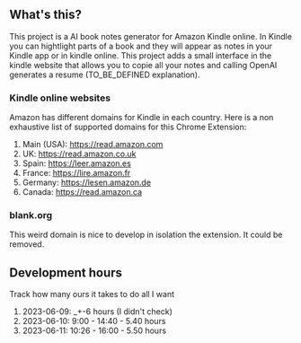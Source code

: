 ## What's this?
This project is a AI book notes generator for Amazon Kindle online.
In Kindle you can hightlight parts of a book and they will appear as notes in
your Kindle app or in kindle online. This project adds a small interface in the
kindle website that allows you to copie all your notes and calling OpenAI
generates a resume (TO_BE_DEFINED explanation).


### Kindle online websites
Amazon has different domains for Kindle in each country. Here is a non
exhaustive list of supported domains for this Chrome Extension:

1. Main (USA): https://read.amazon.com
2. UK: https://read.amazon.co.uk
3. Spain: https://leer.amazon.es
4. France: https://lire.amazon.fr
5. Germany: https://lesen.amazon.de
6. Canada: https://read.amazon.ca

### blank.org
This weird domain is nice to develop in isolation the extension. It could be
removed.


## Development hours
Track how many ours it takes to do all I want
1. 2023-06-09: _+-6 hours (I didn't check)
2. 2023-06-10: 9:00 - 14:40 - 5.40 hours
2. 2023-06-11: 10:26 - 16:00 -  5.50 hours
